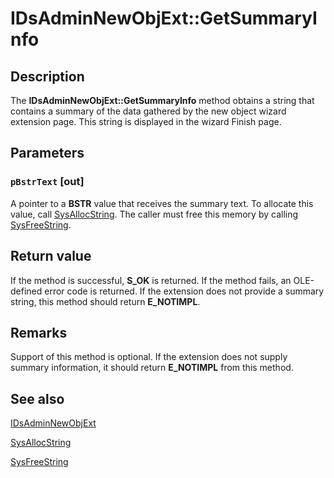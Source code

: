# IDsAdminNewObjExt::GetSummaryInfo

## Description

The **IDsAdminNewObjExt::GetSummaryInfo** method obtains a string that contains a summary of the data gathered by the new object wizard extension page. This string is displayed in the wizard Finish page.

## Parameters

### `pBstrText` [out]

A pointer to a **BSTR** value that receives the summary text. To allocate this value, call [SysAllocString](https://learn.microsoft.com/previous-versions/windows/desktop/api/oleauto/nf-oleauto-sysallocstring). The caller must free this memory by calling [SysFreeString](https://learn.microsoft.com/previous-versions/windows/desktop/api/oleauto/nf-oleauto-sysfreestring).

## Return value

If the method is successful, **S_OK** is returned. If the method fails, an OLE-defined error code is returned. If the extension does not provide a summary string, this method should return **E_NOTIMPL**.

## Remarks

Support of this method is optional. If the extension does not supply summary information, it should return **E_NOTIMPL** from this method.

## See also

[IDsAdminNewObjExt](https://learn.microsoft.com/windows/desktop/api/dsadmin/nn-dsadmin-idsadminnewobjext)

[SysAllocString](https://learn.microsoft.com/previous-versions/windows/desktop/api/oleauto/nf-oleauto-sysallocstring)

[SysFreeString](https://learn.microsoft.com/previous-versions/windows/desktop/api/oleauto/nf-oleauto-sysfreestring)